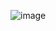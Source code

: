 ![image](https://user-images.githubusercontent.com/105197536/204689495-9ad965e3-91b8-41dc-afe7-8a6cf6ab2ae4.png)
